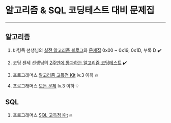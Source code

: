 # 알고리즘 & SQL 코딩테스트 대비 문제집

---

## 알고리즘

1. 바킹독 선생님의 [실전 알고리즘 블로그](https://blog.encrypted.gg)와 [문제집](https://www.acmicpc.net/workbook/by/BaaaaaaaaaaarkingDog) 0x00 ~ 0x19, 0x1D, 부록 D ✔️

2. 코딩 센세 선생님의 [2주만에 통과하는 알고리즘 코딩테스트](https://inf.run/RQLZ) ✔️

3. 프로그래머스 [알고리즘 고득점 Kit](https://school.programmers.co.kr/learn/challenges?tab=algorithm_practice_kit) lv.3 이하 🔥

4. 프로그래머스 [모든 문제](https://school.programmers.co.kr/learn/challenges) lv.3 이하 💡

## SQL

1. 프로그래머스 [SQL 고득점 Kit](https://school.programmers.co.kr/learn/challenges?tab=sql_practice_kit) 🔥
